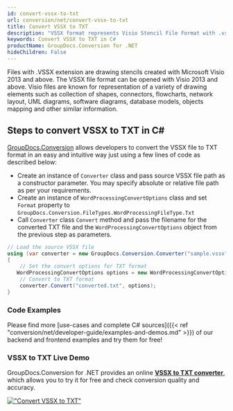```yaml
---
id: convert-vssx-to-txt
url: conversion/net/convert-vssx-to-txt
title: Convert VSSX to TXT
description: "VSSX format represents Visio Stencil File Format with .vssx extension. Learn how to convert VSSX to TXT file programmatically in C# language using GroupDocs.Conversion for .NET library."
keywords: Convert VSSX to TXT in C#
productName: GroupDocs.Conversion for .NET
hideChildren: False
---
```


Files with .VSSX extension are drawing stencils created with Microsoft Visio 2013 and above. The VSSX file format can be opened with Visio 2013 and above. Visio files are known for representation of a variety of drawing elements such as collection of shapes, connectors, flowcharts, network layout, UML diagrams, software diagrams, database models, objects mapping and other similar information.

## Steps to convert VSSX to TXT in C#

[GroupDocs.Conversion](https://products.groupdocs.com/conversion/net) allows developers to convert the VSSX file to TXT format in an easy and intuitive way just using a few lines of code as described below:

* Create an instance of `Converter` class and pass source VSSX file path as a constructor parameter. You may specify absolute or relative file path as per your requirements. 
* Create an instance of `WordProcessingConvertOptions` class and set `Format` property to `GroupDocs.Conversion.FileTypes.WordProcessingFileType.Txt`
* Call `Converter` class `Convert` method and pass the filename for the converted TXT file and the `WordProcessingConvertOptions` object from the previous step as parameters.

```csharp
// Load the source VSSX file
using (var converter = new GroupDocs.Conversion.Converter("sample.vssx"))
{
    // Set the convert options for TXT format
   WordProcessingConvertOptions options = new WordProcessingConvertOptions { Format = GroupDocs.Conversion.FileTypes.WordProcessingFileType.Txt };
    // Convert to TXT format
    converter.Convert("converted.txt", options);
}
```

### Code Examples

Please find more [use-cases and complete C# sources]({{< ref "conversion/net/developer-guide/examples-and-demos.md" >}}) of our backend and frontend examples and try them for free!

### VSSX to TXT Live Demo

GroupDocs.Conversion for .NET provides an online [**VSSX to TXT converter**](https://products.groupdocs.app/conversion/vssx-to-txt), which allows you to try it for free and check conversion quality and accuracy.

[!["Convert VSSX to TXT"](conversion/net/images/convert-to-txt/convert-vssx-to-txt.png)](https://products.groupdocs.app/conversion/vssx-to-txt)